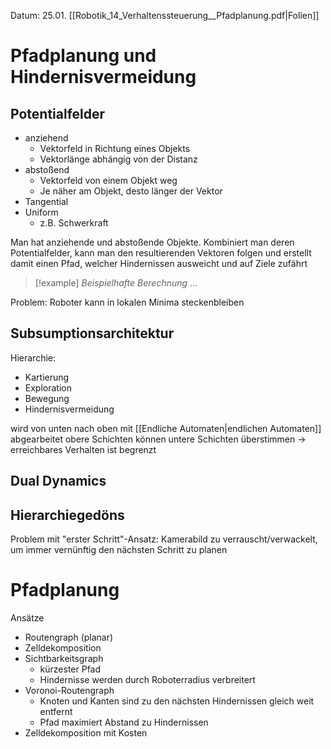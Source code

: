 Datum: 25.01.
[[Robotik_14_Verhaltenssteuerung__Pfadplanung.pdf|Folien]]

# Pfadplanung und Hindernisvermeidung

## Potentialfelder

- anziehend
	- Vektorfeld in Richtung eines Objekts
	- Vektorlänge abhängig von der Distanz
- abstoßend
	- Vektorfeld von einem Objekt weg
	- Je näher am Objekt, desto länger der Vektor
- Tangential
- Uniform
	- z.B. Schwerkraft

Man hat anziehende und abstoßende Objekte. Kombiniert man deren Potentialfelder, kann man den resultierenden Vektoren folgen und erstellt damit einen Pfad, welcher Hindernissen ausweicht und auf Ziele zufährt

> [!example] *Beispielhafte Berechnung*
> ...

Problem: Roboter kann in lokalen Minima steckenbleiben

## Subsumptionsarchitektur

Hierarchie:
- Kartierung
- Exploration
- Bewegung
- Hindernisvermeidung

wird von unten nach oben mit [[Endliche Automaten|endlichen Automaten]] abgearbeitet
obere Schichten können untere Schichten überstimmen
$\to$ erreichbares Verhalten ist begrenzt

## Dual Dynamics

## Hierarchiegedöns

Problem mit "erster Schritt"-Ansatz: Kamerabild zu verrauscht/verwackelt, um immer vernünftig den nächsten Schritt zu planen

# Pfadplanung

Ansätze
 - Routengraph (planar)
 - Zelldekomposition
- Sichtbarkeitsgraph
	- kürzester Pfad
	- Hindernisse werden durch Roboterradius verbreitert
- Voronoi-Routengraph
	- Knoten und Kanten sind zu den nächsten Hindernissen gleich weit entfernt
	- Pfad maximiert Abstand zu Hindernissen
- Zelldekomposition mit Kosten